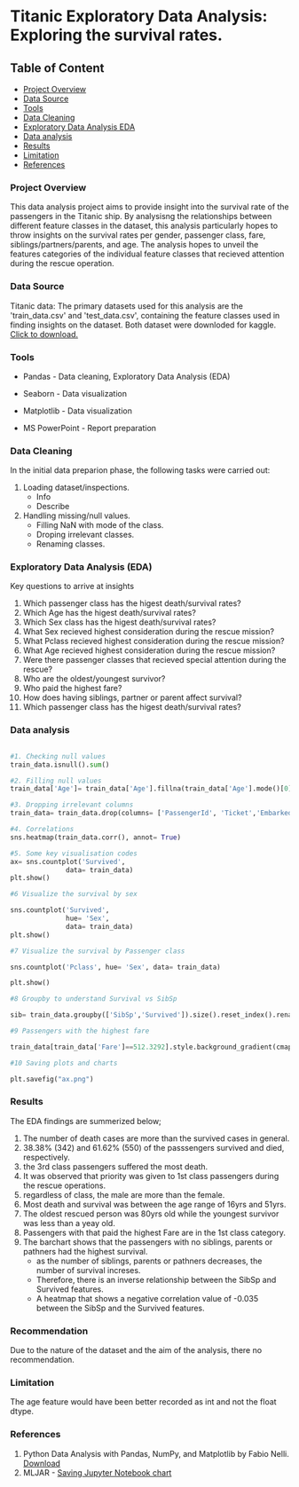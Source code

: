 # Titanic Exploratory Data Analysis: Exploring the survival rates.

## Table of Content
 - [Project Overview](#project-overview)
 - [Data Source](#data-source)
 - [Tools](#tools)
 - [Data Cleaning](#data-cleaning)
 - [Exploratory Data Analysis EDA](#exploratory-data-analysis-eda)
 - [Data analysis](#data-analysis)
 - [Results](#results)
 - [Limitation](#limitation)
 - [References](references)

### Project Overview

This data analysis project aims to provide insight into the survival rate of the passengers in the Titanic ship. By analysisng the relationships between different feature classes in the dataset, this analysis particularly hopes to throw insights on the survival rates per gender, passenger class, fare, siblings/partners/parents, and age. The analysis hopes to unveil the features categories of the individual feature classes that recieved attention during the rescue operation.

### Data Source

Titanic data: The primary datasets used for this analysis are the 'train_data.csv' and 'test_data.csv', containing the feature classes used in finding insights on the dataset. Both dataset were downloded for kaggle. [Click to download.](https://www.kaggle.com/code/mjamilmoughal/eda-of-titanic-dataset-with-python-analysis/input)

### Tools

- Pandas - Data cleaning, Exploratory Data Analysis (EDA)

- Seaborn - Data visualization

- Matplotlib - Data visualization

- MS PowerPoint - Report preparation

### Data Cleaning

In the initial data preparion phase, the following tasks were carried out:

1. Loading dataset/inspections.
     - Info
     - Describe
2. Handling missing/null values.
   - Filling NaN with mode of the class.
   - Droping irrelevant classes.
   - Renaming classes.
  
### Exploratory Data Analysis (EDA)

Key questions to arrive at insights

1. Which passenger class has the higest death/survival rates?
2. Which Age has the higest death/survival rates?
3. Which Sex class has the higest death/survival rates?
4. What Sex recieved highest consideration during the rescue mission?
5. What Pclass recieved highest consideration during the rescue mission?
6. What Age recieved highest consideration during the rescue mission?
7. Were there passenger classes that recieved special attention during the rescue?
8. Who are the oldest/youngest survivor?
9. Who paid the highest fare?
10. How does having siblings, partner or parent affect survival?
11. Which passenger class has the higest death/survival rates?

### Data analysis

``` python

#1. Checking null values
train_data.isnull().sum()

#2. Filling null values
train_data['Age']= train_data['Age'].fillna(train_data['Age'].mode()[0])

#3. Dropping irrelevant columns
train_data= train_data.drop(columns= ['PassengerId', 'Ticket','Embarked', 'Cabin'])

#4. Correlations
sns.heatmap(train_data.corr(), annot= True)

#5. Some key visualisation codes
ax= sns.countplot('Survived', 
              data= train_data)
plt.show()

#6 Visualize the survival by sex

sns.countplot('Survived', 
              hue= 'Sex',
              data= train_data)
plt.show()

#7 Visualize the survival by Passenger class

sns.countplot('Pclass', hue= 'Sex', data= train_data)

plt.show()

#8 Groupby to understand Survival vs SibSp

sib= train_data.groupby(['SibSp','Survived']).size().reset_index().rename(columns= {0:'Counts'})

#9 Passengers with the highest fare

train_data[train_data['Fare']==512.3292].style.background_gradient(cmap='summer_r')

#10 Saving plots and charts

plt.savefig("ax.png")

```
### Results

The EDA findings are summerized below;

1. The number of death cases are more than the survived cases in general.
2. 38.38% (342) and 61.62% (550) of the passsengers survived and died, respectively.
3. the 3rd class passengers suffered the most death.
4. It was observed that priority was given to 1st class passengers during the rescue operations.
5. regardless of class, the male are more than the female.
6. Most death and survival was between the age range of 16yrs and 51yrs.
7. The oldest rescued person was 80yrs old while the youngest survivor was less than a yeay old.
8. Passengers with that paid the highest Fare are in the 1st class category.
9. The barchart shows that the passengers with no siblings, parents or pathners had the highest survival.
    - as the number of siblings, parents or pathners decreases, the number of survival increses.
    - Therefore, there is an inverse relationship between the SibSp and Survived features.
    - A heatmap that shows a negative correlation value of -0.035 between the SibSp and the Survived features.

### Recommendation

Due to the nature of the dataset and the aim of the analysis, there no recommendation.

### Limitation

The age feature would have been better recorded as int and not the float dtype.

### References

1. Python Data Analysis with Pandas, NumPy, and Matplotlib by Fabio Nelli. [Download](https://indianpdf.com/python-data-analytics-pdf/)
2. MLJAR - [Saving Jupyter Notebook chart](https://mljar.com/blog/matplotlib-save-plot/#:~:text=For%20Jupyter%20Notebook%20users%2C%20you,file%20has%20an%20empty%20figure.)

